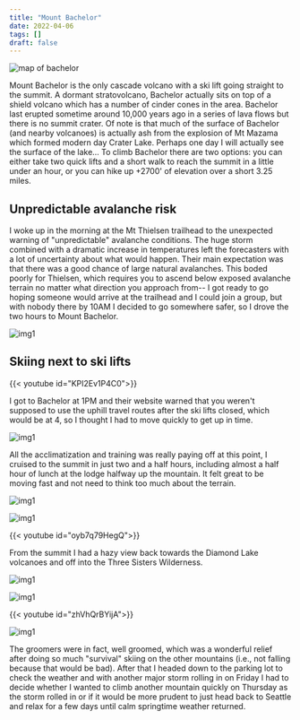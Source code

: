 ```yaml
---
title: "Mount Bachelor"
date: 2022-04-06
tags: []
draft: false
---
```


![map of bachelor](/static/maps/bachelor.png)

Mount Bachelor is the only cascade volcano with a ski lift going straight to the summit. A dormant stratovolcano, Bachelor actually sits on top of a shield volcano which has a number of cinder cones in the area. Bachelor last erupted sometime around 10,000 years ago in a series of lava flows but there is no summit crater. Of note is that much of the surface of Bachelor (and nearby volcanoes) is actually ash from the explosion of Mt Mazama which formed modern day Crater Lake. Perhaps one day I will actually see the surface of the lake... To climb Bachelor there are two options: you can either take two quick lifts and a short walk to reach the summit in a little under an hour, or you can hike up +2700' of elevation over a short 3.25 miles.

## Unpredictable avalanche risk

I woke up in the morning at the Mt Thielsen trailhead to the unexpected warning of "unpredictable" avalanche conditions. The huge storm combined with a dramatic increase in temperatures left the forecasters with a lot of uncertainty about what would happen. Their main expectation was that there was a good chance of large natural avalanches. This boded poorly for Thielsen, which requires you to ascend below exposed avalanche terrain no matter what direction you approach from-- I got ready to go hoping someone would arrive at the trailhead and I could join a group, but with nobody there by 10AM I decided to go somewhere safer, so I drove the two hours to Mount Bachelor. 

![img1](/static/bachelor/IMG_0592.png)


## Skiing next to ski lifts 

{{< youtube id="KPI2Ev1P4C0">}}<space>

I got to Bachelor at 1PM and their website warned that you weren't supposed to use the uphill travel routes after the ski lifts closed, which would be at 4, so I thought I had to move quickly to get up in time. 

![img1](/static/bachelor/IMG_0596.png)

All the acclimatization and training was really paying off at this point, I cruised to the summit in just two and a half hours, including almost a half hour of lunch at the lodge halfway up the mountain. It felt great to be moving fast and not need to think too much about the terrain. 

![img1](/static/bachelor/IMG_0597.png)

![img1](/static/bachelor/IMG_0598.png)

{{< youtube id="oyb7q79HegQ">}}<space>

From the summit I had a hazy view back towards the Diamond Lake volcanoes and off into the Three Sisters Wilderness. 

![img1](/static/bachelor/IMG_0601.png)

![img1](/static/bachelor/IMG_0604.png)

{{< youtube id="zhVhQrBYijA">}}<space>

![img1](/static/bachelor/IMG_0606.png)

The groomers were in fact, well groomed, which was a wonderful relief after doing so much "survival" skiing on the other mountains (i.e., not falling because that would be bad). After that I headed down to the parking lot to check the weather and with another major storm rolling in on Friday I had to decide whether I wanted to climb another mountain quickly on Thursday as the storm rolled in or if it would be more prudent to just head back to Seattle and relax for a few days until calm springtime weather returned. 